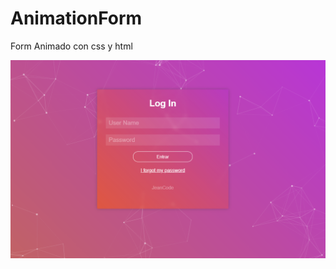 # AnimationForm
Form Animado con css y html

![](https://github.com/jeancode/AnimationForm/blob/main/Captura.PNG?raw=true)
